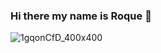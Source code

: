 
### Hi there my name is Roque 👋
![1gqonCfD_400x400](https://github.com/0xRoque/0xRoque/assets/121243340/f0c22eee-91c2-4508-aa9d-51d44d11318d)

